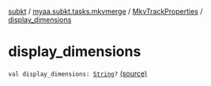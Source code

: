 [subkt](../../index.md) / [myaa.subkt.tasks.mkvmerge](../index.md) / [MkvTrackProperties](index.md) / [display_dimensions](./display_dimensions.md)

# display_dimensions

`val display_dimensions: `[`String`](https://kotlinlang.org/api/latest/jvm/stdlib/kotlin/-string/index.html)`?` [(source)](https://github.com/Myaamori/SubKt/blob/master/src/main/kotlin/myaa/subkt/tasks/mkvmerge/mkvmerge.kt#L87)